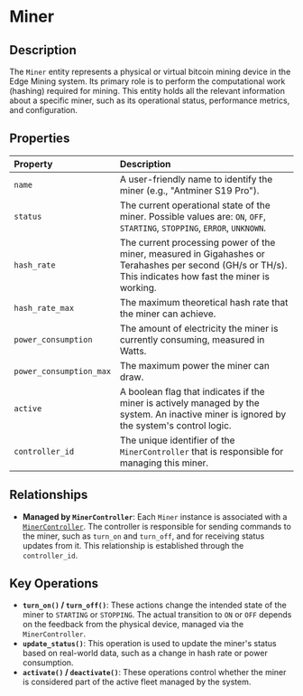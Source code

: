 # Miner

## Description

The `Miner` entity represents a physical or virtual bitcoin mining device in the Edge Mining system. Its primary role is to perform the computational work (hashing) required for mining. This entity holds all the relevant information about a specific miner, such as its operational status, performance metrics, and configuration.

## Properties

| Property                | Description                                                                                                                                              |
| :---------------------- | :------------------------------------------------------------------------------------------------------------------------------------------------------- |
| `name`                  | A user-friendly name to identify the miner (e.g., "Antminer S19 Pro").                                                                                   |
| `status`                | The current operational state of the miner. Possible values are: `ON`, `OFF`, `STARTING`, `STOPPING`, `ERROR`, `UNKNOWN`.                                |
| `hash_rate`             | The current processing power of the miner, measured in Gigahashes or Terahashes per second (GH/s or TH/s). This indicates how fast the miner is working. |
| `hash_rate_max`         | The maximum theoretical hash rate that the miner can achieve.                                                                                            |
| `power_consumption`     | The amount of electricity the miner is currently consuming, measured in Watts.                                                                           |
| `power_consumption_max` | The maximum power the miner can draw.                                                                                                                    |
| `active`                | A boolean flag that indicates if the miner is actively managed by the system. An inactive miner is ignored by the system's control logic.                |
| `controller_id`         | The unique identifier of the `MinerController` that is responsible for managing this miner.                                                              |

## Relationships

- **Managed by `MinerController`**: Each `Miner` instance is associated with a [`MinerController`](miner_controller.md). The controller is responsible for sending commands to the miner, such as `turn_on` and `turn_off`, and for receiving status updates from it. This relationship is established through the `controller_id`.

## Key Operations

- **`turn_on()` / `turn_off()`**: These actions change the intended state of the miner to `STARTING` or `STOPPING`. The actual transition to `ON` or `OFF` depends on the feedback from the physical device, managed via the `MinerController`.
- **`update_status()`**: This operation is used to update the miner's status based on real-world data, such as a change in hash rate or power consumption.
- **`activate()` / `deactivate()`**: These operations control whether the miner is considered part of the active fleet managed by the system.
